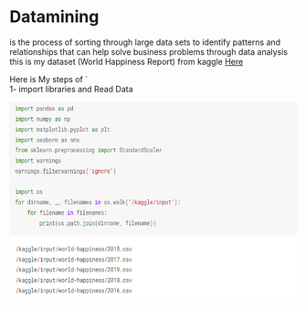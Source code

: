 # Datamining
is the process of sorting through large data sets to identify patterns and relationships that can help solve business problems through data analysis
this is my dataset (World Happiness Report) from kaggle
[Here](https://www.kaggle.com/datasets/unsdsn/world-happiness)


Here is My steps of `                                           
1- import libraries and Read Data

<center><img src="https://github.com/Sura5/Datamining/blob/main/Import%20libraries.png" align="center" height="350"></center>
